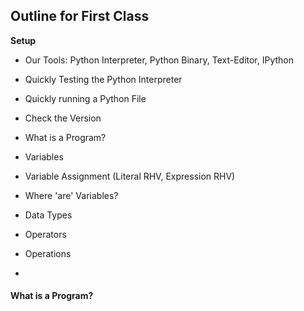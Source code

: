 ## Outline for First Class

**Setup**
+ Our Tools: Python Interpreter, Python Binary, Text-Editor, IPython
+ Quickly Testing the Python Interpreter
+ Quickly running a Python File
+ Check the Version

+ What is a Program? 
+ Variables
+ Variable Assignment (Literal RHV, Expression RHV)
+ Where 'are' Variables?
+ Data Types
+ Operators
+ Operations
+ 

#### What is a Program?

